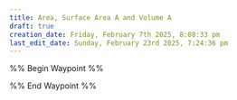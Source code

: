 ```yaml
---
title: Area, Surface Area A and Volume A
draft: true
creation_date: Friday, February 7th 2025, 8:08:33 pm
last_edit_date: Sunday, February 23rd 2025, 7:24:36 pm
---
```


%% Begin Waypoint %%

%% End Waypoint %%
